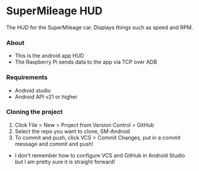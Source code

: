 # SuperMileage HUD
The HUD for the SuperMileage car. Displays things such as speed and RPM.

### About
- This is the android app HUD
- The Raspberry Pi sends data to the app via TCP over ADB

### Requirements
- Android studio
- Android API v21 or higher

### Cloning the project
1. Click File > New > Project from Version Control > GitHub
2. Select the repo you want to clone, SM-Android
3. To commit and push, click VCS > Commit Changes, put in a commit message and commit and push!

- I don't remember how to configure VCS and GitHub in Android Studio but I am pretty sure it is straight forward!